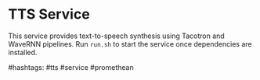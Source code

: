 # TTS Service

This service provides text-to-speech synthesis using Tacotron and WaveRNN pipelines.
Run `run.sh` to start the service once dependencies are installed.

#hashtags: #tts #service #promethean
